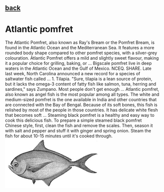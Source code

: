 ## [back](../index.md) 
# Atlantic pomfret
The Atlantic Pomfret, also known as Ray's Bream or the Pomfret Bream, is found in the Atlantic Ocean and the Mediterranean Sea. It features a more rounded body shape compared to other pomfret species, with a silver-grey colouration. Atlantic Pomfret offers a mild and slightly sweet flavour, making it a popular choice for grilling, baking, or ... Bigscale pomfret live in deep waters in the Atlantic Ocean and the Gulf of Mexico. NCEQ. SHARE. Late last week, North Carolina announced a new record for a species of saltwater fish called ... 1. Tilapia. "Sure, tilapia is a lean source of protein, but it lacks the omega-3 content of fatty fish like salmon, tuna, herring and sardines," says Zumpano. Most people don't get enough ... Atlantic pomfret, also known as angel fish is the most popular among all types. The white and medium-sized pomfret is the one available in India and other countries that are connected with the Bay of Bengal. Because of its soft bones, this fish is relished by most of the people in those countries. It has delicate white flesh that becomes soft ... Steaming black pomfret is a healthy and easy way to cook this delicious fish. To prepare a simple steamed black pomfret Chinese style, first, clean the fish and remove the scales. Then, season it with salt and pepper and stuff it with ginger and spring onion. Steam the fish for about 10-15 minutes until it's cooked through.
![zdjecie ryby :)](../fotki/Atlantic_pomfret.jpg)
